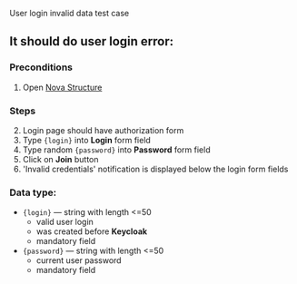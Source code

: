 User login invalid data test case

## It should do user login error:

### Preconditions

1. Open [Nova Structure]()

### Steps

2. Login page should have authorization form
3. Type `{login}` into **Login** form field
4. Type random `{password}` into **Password** form field
5. Click on **Join** button
6. 'Invalid credentials' notification is displayed below the login form fields

### Data type:

* `{login}` — string with length <=50
    * valid user login
    * was created before **Keycloak**
    * mandatory field
* `{password}` — string with length <=50
    * current user password
    * mandatory field